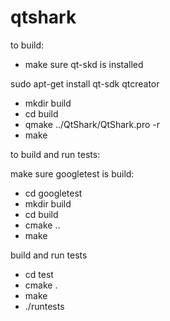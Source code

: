 # qtshark


to build:
- make sure qt-skd is installed

sudo apt-get install qt-sdk qtcreator

- mkdir build
- cd build
- qmake ../QtShark/QtShark.pro -r
- make



to build and run tests:

make sure googletest is build:

- cd googletest
- mkdir build
- cd build
- cmake ..
- make


build and run tests

- cd test
- cmake . 
- make
- ./runtests
